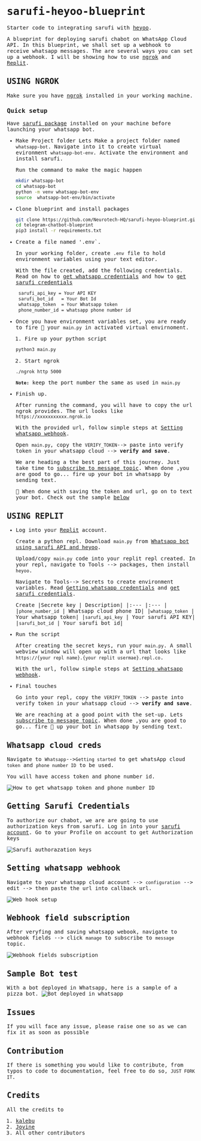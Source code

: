 <samp>

# sarufi-heyoo-blueprint

Starter code to integrating sarufi with [heyoo](https://github.com/Neurotech-HQ/heyoo).

A blueprint for deploying sarufi chabot on WhatsApp Cloud API. In this blueprint, we shall set up a webhook to receive whatsapp messages. The are several ways you can set up a webhook. I will be showing how to use [ngrok](#using-ngrok) and [Replit](#using-replit).

## USING NGROK

Make sure you have [ngrok](https://ngrok.com/) installed in your working machine.

### Quick setup

Have [sarufi package](https://github.com/Neurotech-HQ/sarufi-python-sdk) installed on your machine before launching your whatsapp bot.

- Make Project folder
  Lets Make a project folder named `whatsapp-bot`. Navigate into it to create virtual evironment `whatsapp-bot-env`. Activate the environment and install sarufi.

  Run the command to make the magic happen

  ```bash
  mkdir whatsapp-bot
  cd whatsapp-bot
  python -m venv whatsapp-bot-env
  source  whatsapp-bot-env/bin/activate
  ```

- Clone blueprint and install packages

  ```bash
  git clone https://github.com/Neurotech-HQ/sarufi-heyoo-blueprint.git
  cd telegram-chatbot-blueprint
  pip3 install -r requirements.txt
  ```

- Create a file named '.env`.
  
  In your working folder, create `.env` file to hold environment variables using your text editor.

  With the file created, add the following credentials. Read on how to [get whatsapp credentials](#whatsapp-cloud-creds) and how to [get sarufi credentials](#getting-sarufi-credentials)

  ```bash
   sarufi_api_key = Your API KEY
   sarufi_bot_id   = Your Bot Id
   whatsapp_token  = Your Whatsapp token
   phone_number_id = whatsapp phone number id
  ```

- Once you have environment variables set, you are ready to fire 🚀 your `main.py` in activated virtual envirnoment.

  1. Fire up your python script
  
  ```bash
  python3 main.py
  ```
  
  2. Start ngrok

  ```bash
  ./ngrok http 5000
  ```

  **`Note:`** keep the port number the same as used in `main.py`

- Finish up.
  
  After running the command, you will have to copy the url ngrok provides. The url looks like `https://xxxxxxxxxxx.ngrok.io`

  With the provided url, follow simple steps at [Setting whatsapp webhook](#setting-whatsapp-webhook).

  Open `main.py`, copy the `VERIFY_TOKEN`--> paste into verify token in your whatsapp cloud --> **verify and save**.

  We are heading a the best part of this journey. Just take time to [subscribe to message topic](#webhook-field-subscription).
  When done ,you are good to go... fire up your bot in whatsapp by sending text.

  🏁 When done with saving the token and url, go on to text your bot. Check out the sample [below](#sample-bot-test)

## USING REPLIT

- Log into your [Replit](https://replit.com/) account.

  Create a python repl. Download `main.py` from [Whatsapp bot using sarufi API and heyoo](https://replit.com/@neurotechafrica/sarufi-telegram-blueprint).

  Upload/copy `main.py` code into your replit repl created. In your repl, navigate to Tools --> packages, then install `heyoo`.

  Navigate to Tools--> Secrets to create environment variables. Read [Getting whatsapp credentials](#whatsapp-cloud-creds) and [get sarufi credentials](#getting-sarufi-credentials).

  Create
  |Secrete key | Description|
  |:--- |:--- |
  |`phone_number_id` | Whatsapp cloud phone ID|
  |`whatsapp_token` | Your whatsapp token|
  |`sarufi_api_key` | Your sarufi API KEY|
  |`sarufi_bot_id` | Your sarufi bot id|

- Run the script

  After creating the secret keys, run your `main.py`. A small webview window will open up with a url that looks like `https://{your repl name}.{your replit usermae}.repl.co`.

  With the url, follow simple steps at [Setting whatsapp webhook](#setting-whatsapp-webhook).

- Final touches

  Go into your repl, copy the `VERIFY_TOKEN` --> paste into verify token in your whatsapp cloud --> **verify and save**.

  We are reaching at a good point with the set-up. Lets [subscribe to message topic](#webhook-field-subscription).
  When done ,you are good to go... fire 🚀 up your bot in whatsapp by sending text.

## Whatsapp cloud creds

Navigate to `Whatsapp`-->`Getting started` to get whatsApp cloud `token` and `phone number ID` to be used.

You will have access token and phone number id.

![How to get whatsapp token and phone number ID](./img/get_whatsapp_token.png)

## Getting Sarufi Credentials

To authorize our chabot, we are are going to use authorization keys from sarufi. Log in into your [sarufi account](https://sarufi.io). Go to your Profile on account to get Authorization keys

![Sarufi authorazation keys](./img/sarufi_authorization.png)

## Setting whatsapp webhook

Navigate to your whatsapp cloud account --> `configuration` --> edit --> then paste the url into callback url.

![Web hook setup](./img/webhook_setup.png)

## Webhook field subscription

After veryfing and saving whatsapp webook, navigate to webhook fields --> click `manage` to subscribe to `message` topic.

![Webhook fields subscription](./img/webhook_subscription.png)

## Sample Bot test

With a bot deployed in Whatsapp, here is a sample of a pizza bot.
![Bot deployed in whatsapp](./img/sample.gif)

## Issues

If you will face any issue, please raise one so as we can fix it as soon as possible

## Contribution

If there is something you would like to contribute, from typos to code to documentation, feel free to do so, `JUST FORK IT`.

## Credits

All the credits to

1. [kalebu](https://github.com/Kalebu/)
2. [Jovine](https://github.com/jovyinny/)
3. All other contributors

</samp>
